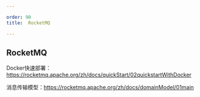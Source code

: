 ```yaml
---

order: 90
title:  RocketMQ

---
```



## RocketMQ

Docker快速部署：https://rocketmq.apache.org/zh/docs/quickStart/02quickstartWithDocker


消息传输模型：https://rocketmq.apache.org/zh/docs/domainModel/01main